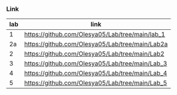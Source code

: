 ### Link 

lab | link
--- | ----------------------------------------------------------------
1   | https://github.com/Olesya05/Lab/tree/main/lab_1
2a  | https://github.com/Olesya05/Lab/tree/main/Lab2a
2   | https://github.com/Olesya05/Lab/tree/main/Lab2
3   | https://github.com/Olesya05/Lab/tree/main/Lab_3
4   | https://github.com/Olesya05/Lab/tree/main/Lab_4
5   | https://github.com/Olesya05/Lab/tree/main/Lab_5